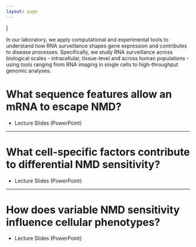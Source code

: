 ```yaml
---
layout: page
---
```


|

In our laboratory, we apply computational and experimental tools to understand how RNA surveillance shapes gene expression and contributes to disease processes. Specifically, we study RNA surveillance across biological scales - intracellular, tissue-level and across human populations - using tools ranging from RNA imaging in single cells to high-throughput genomic analyses. 

# What sequence features allow an mRNA to escape NMD?
* Lecture Slides (PowerPoint)[](Slides.pptx)

----

# What cell-specific factors contribute to differential NMD sensitivity?
* Lecture Slides (PowerPoint)[](Slides.pptx)

----

# How does variable NMD sensitivity influence cellular phenotypes?
* Lecture Slides (PowerPoint)[](Slides.pptx)

